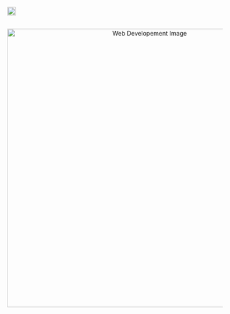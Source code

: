 <img align='center' height="20" src="https://img.shields.io/badge/C-Program-orange.svg?&style=for-the-badge&logo=KD&logoColor=blue" /></a> <br><br>

<p align="center"><img src="https://github.com/Programmer1473/C-PROGRAM/blob/master/image/download%20(4).jpg" alt="Web Developement Image" width=650px />
